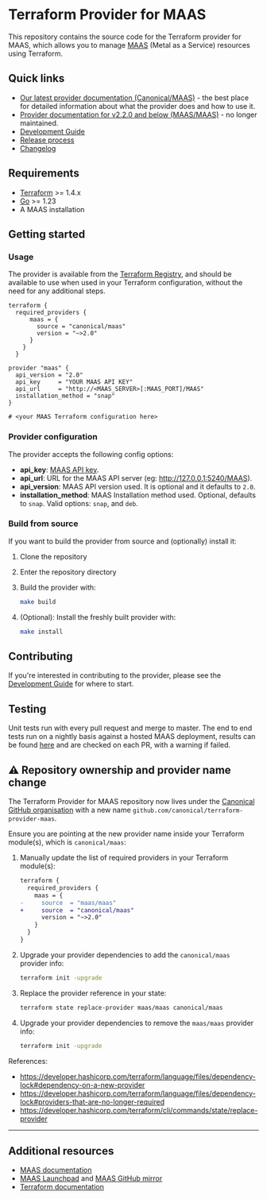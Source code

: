 # Terraform Provider for MAAS

This repository contains the source code for the Terraform provider for MAAS, which allows you to manage [MAAS](https://maas.io/) (Metal as a Service) resources using Terraform.

## Quick links

- [Our latest provider documentation (Canonical/MAAS)](https://registry.terraform.io/providers/canonical/maas/latest/docs) - the best place    for detailed information about what the provider does and how to use it.
- [Provider documentation for v2.2.0 and below (MAAS/MAAS)](https://registry.terraform.io/providers/maas/maas/latest/docs) - no longer maintained.
- [Development Guide](DEVELOPMENT.md)
- [Release process](RELEASING.md)
- [Changelog](CHANGELOG.md)

## Requirements

- [Terraform](https://www.terraform.io/downloads.html) >= 1.4.x
- [Go](https://golang.org/doc/install) >= 1.23
- A MAAS installation

## Getting started

### Usage

The provider is available from the [Terraform Registry](https://registry.terraform.io/providers/canonical/maas/latest), and should be available to use when used in your Terraform configuration, without the need for any additional steps.

```hcl
terraform {
  required_providers {
      maas = {
        source = "canonical/maas"
        version = "~>2.0"
      }
    }
  }

provider "maas" {
  api_version = "2.0"
  api_key     = "YOUR MAAS API KEY"
  api_url     = "http://<MAAS_SERVER>[:MAAS_PORT]/MAAS"
  installation_method = "snap"
}

# <your MAAS Terraform configuration here>
```
### Provider configuration

The provider accepts the following config options:

- **api_key**: [MAAS API key](https://maas.io/docs/snap/3.0/cli/maas-cli#heading--log-in-required).
- **api_url**: URL for the MAAS API server (eg: <http://127.0.0.1:5240/MAAS>).
- **api_version**: MAAS API version used. It is optional and it defaults to `2.0`.
- **installation_method**: MAAS Installation method used. Optional, defaults to `snap`. Valid options: `snap`, and `deb`.


### Build from source

If you want to build the provider from source and (optionally) install it:

1. Clone the repository
2. Enter the repository directory
3. Build the provider with:

    ```sh
    make build
    ```

4. (Optional): Install the freshly built provider with:

    ```sh
    make install
    ```

## Contributing

If you're interested in contributing to the provider, please see the [Development Guide](DEVELOPMENT.md) for where to start.

## Testing

Unit tests run with every pull request and merge to master. The end to end tests run on a nightly basis against a hosted MAAS deployment, results can be found [here](https://raw.githubusercontent.com/canonical/maas-terraform-e2e-tests/main/results.json?token=GHSAT0AAAAAAB3FX6R5C67Q4LH7ADOO5O3IY4ODCNA) and are checked on each PR, with a warning if failed.

## :warning: Repository ownership and provider name change

The Terraform Provider for MAAS repository now lives under the [Canonical GitHub organisation](https://github.com/canonical) with a new name `github.com/canonical/terraform-provider-maas`.

Ensure you are pointing at the new provider name inside your Terraform module(s), which is `canonical/maas`:

1. Manually update the list of required providers in your Terraform module(s):

    ```diff
    terraform {
      required_providers {
        maas = {
    -     source  = "maas/maas"
    +     source  = "canonical/maas"
          version = "~>2.0"
        }
      }
    }
    ```

2. Upgrade your provider dependencies to add the `canonical/maas` provider info:

    ```bash
    terraform init -upgrade
    ```

3. Replace the provider reference in your state:

    ```bash
    terraform state replace-provider maas/maas canonical/maas
    ```

4. Upgrade your provider dependencies to remove the `maas/maas` provider info:

    ```bash
    terraform init -upgrade
    ```

References:

- <https://developer.hashicorp.com/terraform/language/files/dependency-lock#dependency-on-a-new-provider>
- <https://developer.hashicorp.com/terraform/language/files/dependency-lock#providers-that-are-no-longer-required>
- <https://developer.hashicorp.com/terraform/cli/commands/state/replace-provider>

---

## Additional resources

- [MAAS documentation](https://maas.io/docs)
- [MAAS Launchpad](https://launchpad.net/maas) and [MAAS GitHub mirror](https://github.com/canonical/maas)
- [Terraform documentation](https://www.terraform.io/docs)
